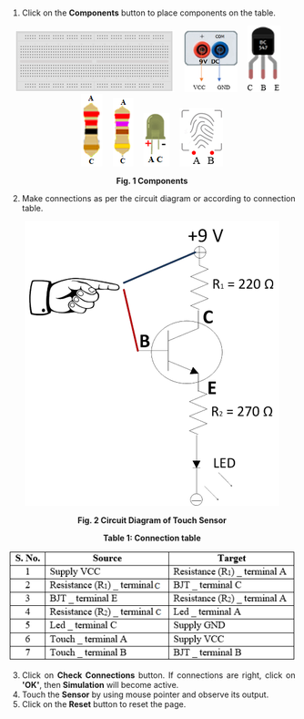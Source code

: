 
<br>
<div style="text-align:justify">


1.  Click on the **Components** button to place components on the table.

<center>  

![](images/board.png "Breadbord")&emsp; ![](images/supply.png "9V DC Supply")&emsp; ![](images/transistor.png "BJT Transistor")&emsp; ![](images/r1.png "220Ω(R1)")&emsp; ![](images/r2.png "270Ω(R2)")&emsp; ![](images/led.png "Led")&emsp; ![](images/touch.png "Touch Sensor")  

**Fig. 1 Components** </center> 

2.  Make connections as per the circuit diagram or according to connection table.

<center>  

![](images/Fig.4.png)  

**Fig. 2 Circuit Diagram of Touch Sensor**

**Table 1: Connection table**

![](images/table.png) </center> 

  
3.  Click on **Check Connections** button. If connections are right, click on **'OK'**, then **Simulation** will become active.
4.  Touch the **Sensor** by using mouse pointer and observe its output.
5.  Click on the **Reset** button to reset the page.


</div>
